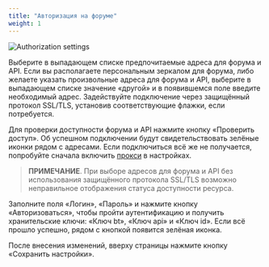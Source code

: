 ```yaml
---
title: "Авторизация на форуме"
weight: 1
---
```


![Authorization settings](https://user-images.githubusercontent.com/1829509/82585497-84558280-9baf-11ea-8152-6322e4afe5b5.png)

Выберите в выпадающем списке предпочитаемые адреса для форума и API. Если вы располагаете персональным зеркалом для форума, либо желаете указать произвольные адреса для форума и API, выберите в выпадающем списке значение «другой» и в появившемся поле введите необходимый адрес. Задействуйте подключение через защищённый протокол SSL/TLS, установив соответствующие флажки, если потребуется.

Для проверки доступности форума и API нажмите кнопку «Проверить доступ». Об успешном подключении будут свидетельствовать зелёные иконки рядом с адресами. Если подключиться всё же не получается, попробуйте сначала включить [прокси](https://github.com/berkut-174/webtlo/wiki/Proxy-server) в настройках.

>**ПРИМЕЧАНИЕ**. При выборе адресов для форума и API без использования защищённого протокола SSL/TLS возможно неправильное отображения статуса доступности ресурса.

Заполните поля «Логин», «Пароль» и нажмите кнопку «Авторизоваться», чтобы пройти аутентификацию и получить хранительские ключи:  «Ключ bt», «Ключ api» и «Ключ id». Если всё прошло успешно, рядом с кнопкой появится зелёная иконка.

После внесения изменений, вверху страницы нажмите кнопку «Сохранить настройки».
